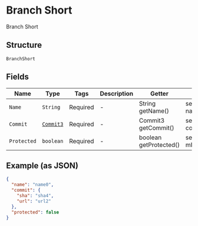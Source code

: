 
# Branch Short

Branch Short

## Structure

`BranchShort`

## Fields

| Name | Type | Tags | Description | Getter | Setter |
|  --- | --- | --- | --- | --- | --- |
| `Name` | `String` | Required | - | String getName() | setName(String name) |
| `Commit` | [`Commit3`](../../doc/models/commit-3.md) | Required | - | Commit3 getCommit() | setCommit(Commit3 commit) |
| `Protected` | `boolean` | Required | - | boolean getProtected() | setProtected(boolean mProtected) |

## Example (as JSON)

```json
{
  "name": "name0",
  "commit": {
    "sha": "sha4",
    "url": "url2"
  },
  "protected": false
}
```

